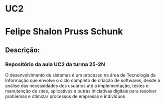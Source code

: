 # UC2

<h1>Felipe Shalon Pruss Schunk</h1>

<h2>Descrição:</h2>

<h3>Repositório da aula UC2 da turma 25-2N</h3>

<p>O desenvolvimento de sistemas é um processo na área de Tecnologia da Informação que envolve o ciclo completo de criação de softwares, desde a análise das necessidades dos usuários até a implementação, testes e manutenção de sites, aplicativos e outras iniciativas digitais para resolver problemas e otimizar processos de empresas e indivíduos</p>